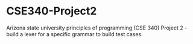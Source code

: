 # CSE340-Project2
Arizona state university principles of programming (CSE 340) Project 2 - build a lexer for a specific grammar to build test cases. 
